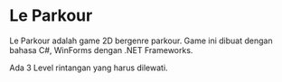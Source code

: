 # Le Parkour
Le Parkour adalah game 2D bergenre parkour. Game ini dibuat dengan bahasa C#, WinForms dengan .NET Frameworks. 

Ada 3 Level rintangan yang harus dilewati.
